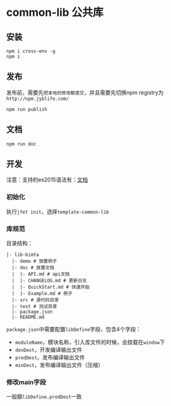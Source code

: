 # common-lib 公共库

## 安装

```shell
npm i cross-env -g
npm i
```

## 发布

发布前，需要先`把本地的修改都提交`，并且需要先切换npm registry为`http://npm.jyblife.com/`

```shell
npm run publish
```

## 文档

```shell
npm run doc
```

## 开发

注意：支持的es2015语法有：[文档](https://babeljs.io/docs/plugins/preset-es2015/)

### 初始化

执行`jfet init`，选择`template-common-lib`

### 库规范

目录结构：

```text
|- lib-bimta
  |- demo # 放置例子
  |- doc # 放置文档
  |  |- API.md # api文档
  |  |- CHANGELOG.md # 更新日志
  |  |- QuickStart.md # 快速开始
  |  |- Example.md # 例子
  |- src # 源代码目录
  |- test # 测试目录
  |- package.json
  |- README.md
```

`package.json`中需要配置`libDefine`字段，包含4个字段：

- `moduleName`，模块名称，引入库文件的时候，会挂载在`window`下
- `devDest`，开发编译输出文件
- `prodDest`，发布编译输出文件
- `minDest`，发布编译输出文件（压缩）

### 修改main字段

一般跟`libDefine.prodDest`一致
